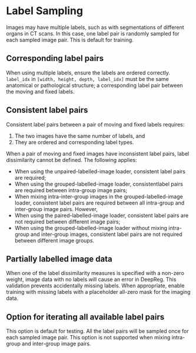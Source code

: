 # Label Sampling

Images may have multiple labels, such as with segmentations of different organs in CT scans.
In this case, one label pair is randomly sampled for each sampled image pair. This is default
for training.

## Corresponding label pairs

When using multiple labels, ensure the labels are ordered correctly. `label_idx` in `[width, height, depth, label_idx]` must be the
same anatomical or pathological structure; a corresponding label pair between the
moving and fixed labels. <!-- Not sure what the last sentence here means. -->

## Consistent label pairs

Consistent label pairs between a pair of moving and fixed labels requires: 
1. The two images have the same number of labels, and 
2. They are ordered and corresponding label types.

<!-- I've adjusted the style and grammar below but left the hyphenated loader names as-is -->

When a pair of moving and fixed images have inconsistent label pairs, label
dissimilarity cannot be defined. The following applies:
- When using the unpaired-labelled-image loader, consistent label pairs are required;
- When using the grouped-labelled-image loader, consistentlabel pairs are required between intra-group image pairs;
- When mixing intra-inter-group images in the grouped-labelled-image loader, consistent label pairs are
required between all intra-group and inter-group image pairs. 
However, 
- When using the paired-labelled-image loader, consistent label pairs are not required between different
image pairs;
- When using the grouped-labelled-image loader without mixing intra-group and inter-group
images, consistent label pairs are not required between different image groups.

## Partially labelled image data

When one of the label dissimilarity measures <!-- What measures? --> is specified with a non-zero weight, image
data with no labels will cause an error in DeepReg. This validation prevents accidentally missing labels. 
When appropriate, enable training with missing labels with a placeholder all-zero mask for the imaging data.

## Option for iterating all available label pairs

This option is default for testing. All the label pairs will be sampled once for each
sampled image pair. This option is not supported when mixing intra-group and inter-group image
pairs.

